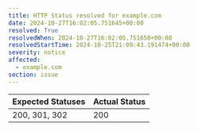 ```yaml
---
title: HTTP Status resolved for example.com
date: 2024-10-27T16:02:05.751645+00:00
resolved: True
resolvedWhen: 2024-10-27T16:02:05.751658+00:00
resolvedStartTime: 2024-10-25T21:09:43.191474+00:00
severity: notice
affected:
  - example.com
section: issue
---
```


| Expected Statuses | Actual Status  |
|-------------------|----------------|
| 200, 301, 302 | 200 |
